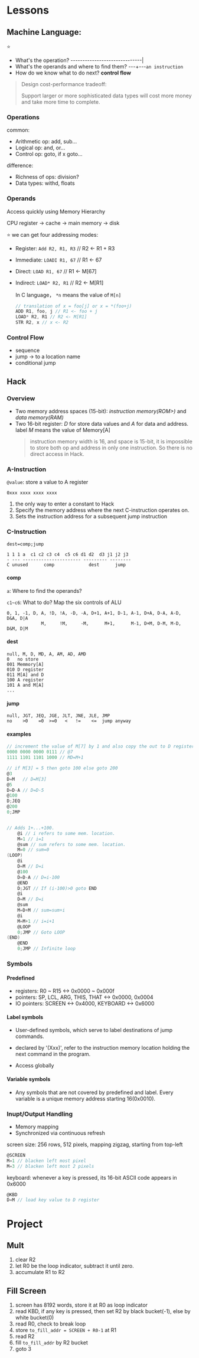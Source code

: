 # Lessons

## Machine Language:
⭐
- What's the operation?   ------------------------------|
- What's the operands and where to find them? ---+---`an instruction`
- How do we know what to do next? **control flow**

> Design cost-performance tradeoff:
>
> Support larger or more sophisticated data types will cost more money and take more time to complete.


### Operations
common:
- Arithmetic op: add, sub...
- Logical op: and, or...
- Control op: goto, if x goto...
  
difference:
- Richness of ops: division?
- Data types: withd, floats

### Operands

Access quickly using Memory Hierarchy

CPU register -> cache -> main memory -> disk

⭐
we can get four addressing modes:
- Register: `Add R2, R1, R3` // R2 <- R1 + R3
- Immediate: `LOADI R1, 67` // R1 <- 67
- Direct: `LOAD R1, 67` // R1 <- M[67]
- Indirect: `LOAD* R2, R1` // R2 <- M[R1]
    
    In C language， `*n` means the value of `M[n]`
    ```c
    // translation of x = foo[j] or x = *(foo+j)
    ADD R1, foo, j // R1 <- foo + j
    LOAD* R2, R1 // R2 <- M[R1]
    STR R2, x // x <- R2
    ```



### Control Flow

- sequence
- jump -> to a location name
- conditional jump

## Hack

### Overview

- Two memory address spaces (15-bit): *instruction memory(ROM>)* and *data memory(RAM)*
- Two 16-bit register: *D* for store data values and *A* for data and address. label     *M* means the value of Memory[A]
    > instruction memory width is 16, and space is 15-bit, it is impossible to store both op and address in only one instruction. So there is no direct access in Hack.

### A-Instruction

`@value`: store a value to A register

`0xxx xxxx xxxx xxxx` 

1. the only way to enter a constant to Hack
2. Specify the memory address where the next C-instruction operates on.
3. Sets the instruction address for a subsequent jump instruction


### C-Instruction

`dest=comp;jump`
```
1 1 1 a  c1 c2 c3 c4  c5 c6 d1 d2  d3 j1 j2 j3
- --- ---------------------- --------- --------
C unused      comp             dest      jump
```

#### comp

`a`: Where to find the operands?

`c1~c6`: What to do? Map the six controls of ALU

```
0, 1, -1, D, A, !D, !A, -D, -A, D+1, A+1, D-1, A-1, D+A, D-A, A-D, D&A, D|A
             M,     !M,     -M,      M+1,      M-1, D+M, D-M, M-D, D&M, D|M
```

#### dest

```
null, M, D, MD, A, AM, AD, AMD
0   no store
001 Memmory[A]
010 D register
011 M[A] and D
100 A register
101 A and M[A]
...
```


#### jump

```
null, JGT, JEQ, JGE, JLT, JNE, JLE, JMP
no    >0    =0  >=0   <   !=    <=  jump anyway
```

#### examples

```c
// increment the value of M[7] by 1 and also copy the out to D register
0000 0000 0000 0111 // @7
1111 1101 1101 1000 // MD=M+1

// if M[3] = 5 then goto 100 else goto 200
@3
D=M   // D=M[3]
@5
D=D-A // D=D-5
@100
D;JEQ
@200
0;JMP


// Adds 1+...+100.
    @i // i refers to some mem. location.
    M=1 // i=1
    @sum // sum refers to some mem. location.
    M=0 // sum=0
(LOOP)
    @i
    D=M // D=i
    @100
    D=D-A // D=i-100
    @END
    D;JGT // If (i-100)>0 goto END
    @i
    D=M // D=i
    @sum
    M=D+M // sum=sum+i
    @i
    M=M+1 // i=i+1
    @LOOP
    0;JMP // Goto LOOP
(END)
    @END
    0;JMP // Infinite loop
```

### Symbols

#### Predefined
- registers: R0 ~ R15 <-> 0x0000 ~ 0x000f
- pointers: SP, LCL, ARG, THIS, THAT <-> 0x0000, 0x0004
- IO pointers: SCREEN <-> 0x4000, KEYBOARD <-> 0x6000

#### Label symbols
- User-defined symbols, which serve to label destinations of jump commands.

- declared by '(Xxx)', refer to the instruction memory location holding the next command in the program.

- Access globally

#### Variable symbols
- Any symbols that are not covered by predefined and label. Every variable is a unique memory address starting 16(0x0010).


### Inupt/Output Handling

- Memory mapping
- Synchronized via continuous refresh

screen size: 256 rows, 512 pixels, mapping zigzag, starting from top-left
```c
@SCREEN
M=1 // blacken left most pixel
M=3 // blacken left most 2 pixels
```

keyboard: whenever a key is pressed, its 16-bit ASCII code appears in 0x6000
```c
@KBD
D=M // load key value to D register
```


# Project

## Mult

1. clear R2
2. let R0 be the loop indicator, subtract it until zero.
3. accumulate R1 to R2


## Fill Screen

1. screen has 8192 words, store it at R0 as loop indicator
2. read KBD, if any key is pressed, then set R2 by black bucket(-1), else by white bucket(0)
3. read R0, check to break loop
4. store `to_fill_addr = SCREEN + R0-1` at R1
5. read R2
6. fill `to_fill_addr` by R2 bucket
7. goto 3
